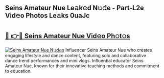 ## Seins Amateur Nue Le𝚊k𝚎d N𝚞𝚍e - Part-L2e Vid𝚎o Photos Le𝚊ks 0uaJc

# <h2><a href="http://fb7cuo6.evod.top/?m=Seins+Amateur+Nue">🔗 👉🔴 Seins Amateur Nue Vid𝚎o Ph𝚘t𝚘s</a></h2>

[![Seins Amateur Nue N𝚞d𝚎s](https://i.imgur.com/8V9OHl7.gif)](http://fb7cuo6.evod.top/?m=Seins+Amateur+Nue)
Influencer Seins Amateur Nue who creates engaging lifestyle and dance content, featuring solo and collaborative dance trend performances and mini vlogs. Influential educator Seins Amateur Nue, known for their innovative teaching methods and commitment to education. 

